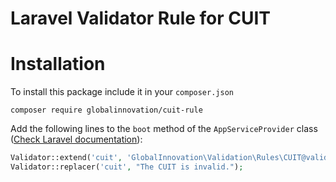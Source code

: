 Laravel Validator Rule for CUIT
===============================

# Installation

To install this package include it in your `composer.json`

```shell
composer require globalinnovation/cuit-rule
```

Add the following lines to the `boot` method of the `AppServiceProvider` class ([Check Laravel documentation](https://laravel.com/docs/5.8/validation#custom-validation-rules)):

```php
Validator::extend('cuit', 'GlobalInnovation\Validation\Rules\CUIT@validate');
Validator::replacer('cuit', "The CUIT is invalid.");
```
